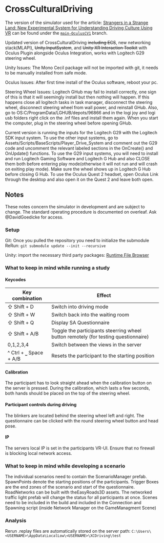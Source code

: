 # CrossCulturalDriving

The version of the simulator used for the article: [Strangers in a Strange Land: New Experimental System for Understanding Driving Culture Using VR](https://ieeexplore.ieee.org/document/9720119) can be found under the [`main-OculusCV1`](https://github.com/FAR-Lab/CrossCulturalDriving/tree/main-OculusCV1) branch.

Updated version of CrossCulturalDriving ~~including ECS~~, new networking stack(MLAPI), ~~Unity.InputSystem~~, and ~~Unity XR Interaction Toolkit~~ with Oculus Plugin alongside Oculus Integration, works with Logitech G29 steering wheel.

Unity Issues: The Mono Cecil package will not be imported with git, it needs to be manually installed from safe mode.

Oculus Issues: After first time install of the Oculus software, reboot your pc.

Steering Wheel Issues: Logitech GHub may fail to install correctly, one sign of this is that it will seemingly install but then nothing will happen. If this happens close all logitech tasks in task manager, disconnect the steering wheel, disconnect steering wheel from wall power, and reinstall GHub. Also, go to OS:C/ProgramData/LGHUB/depots/96866 and in the logi joy and logi usb folders right click on the .inf files and install them again. When you start the computer, plug in the steering wheel before opening GHub.

Current version is running the inputs for the Logitech G29 with the Logitech SDK input system. To use the other input systems, go to Assets/Scripts/BaseScripts/Player_Drive_System
and comment out the G29 code and uncomment the relevant labeled sections in the OnCreate() and OnUpdate() functions. To use the G29 input systems, you will need to install and run
Logitech Gaming Software and Logitech G Hub and also CLOSE them both before entering play mode(otherwise it will not run and will crash on exiting play mode). Make sure the wheel shows up in Logitech G Hub before closing G Hub. To use the Oculus Quest 2 headset, open Oculus Link through the desktop and also open it on the Quest 2 and leave both open.

## Notes
These notes concern the simulator in development and are subject to change. The standard operating procedure is documented on overleaf. Ask @DavidGoedicke for access.
### Setup
Git: 
Once you pulled the repository you need to initialize the submodule ReRun:
`git submodule update --init --recursive`

Unity:
import the necessary third party packages:
[Runtime File Browser](https://assetstore.unity.com/packages/tools/gui/runtime-file-browser-113006)

### What to keep in mind while running a study
#### Keycodes

| Key combination | Effect                            |
|-----------------|-----------------------------------|
|⇧ Shift +  D | Switch into driving mode |
|⇧ Shift +  W  | Switch back into the waiting room |
|⇧ Shift +  Q | Display SA Questionnaire |
|⇧ Shift +  A/B | Toggle the participants steerring wheel button remotely (for testing questionnaire) |
|0,1,2,3,4 | Switch between the views in the server |
|^ Ctrl + ⎵ Space + A/B|Resets the participant to the starting position|


#### Calibration
The participant has to look straight ahead when the calibration button on the server is pressed.
During the calibration, which lasts a few seconds, both hands should be placed on the top of the steering wheel. 

#### Participant controls during driving
The blinkers are located behind the steering wheel left and right. 
The questionnaire can be clicked with the round steering wheel button and head pose. 

#### IP 
The servers local IP is set in the participants VR-UI. Ensure that no firewall is blocking local network access. 

### What to keep in mind while developing a scenario
The individual scenarios need to contain the ScenarioManager prefab. SpawnPoints denote the starting positions of the participants. Trigger Boxes are the end zones of the scenario and start of the questionnaire. 
RoadNetworks can be built with theEasyRoads3D assets. The networked traffic light prefab will change the status for all participants at once. 
Scenes need to be included in the build and included in the Connection and Spawning script (inside Network Manager on the GameManagment Scene)

### Analysis
Rerun .replay files are automatically stored on the server path: `C:\Users\<USERNAME>\AppData\LocalLow\<USERNAME>\XCDriving\test`


